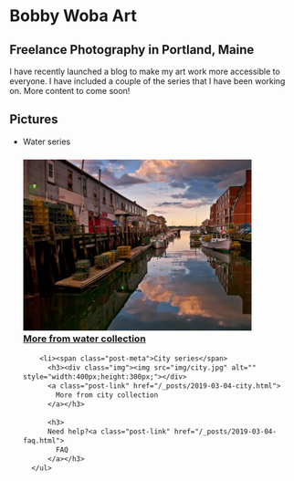 <!doctype html>
<html>
  <head>
    <meta charset="utf-8">
    <title></title>
  </head>
  <body>
    <div class="home">
<h1 class="title">Bobby Woba Art</h1>
<h2>Freelance Photography in Portland, Maine</h2>

I have recently launched a blog to make my art work more accessible to everyone. I have included a couple of the series that I have been working on. More content to come soon!

<h2 class="post-list-heading">Pictures</h2>
    <ul class="post-list"><li><span class="post-meta">Water series</span>
        <h3><div class="img"><img src="img/harbor.jpg" alt="" style="width:400px;height:300px;"></div>
          <a class="post-link" href="/_posts/2019-03-04-water.html">
            More from water collection
          </a>
        </h3></li>


        <li><span class="post-meta">City series</span>
          <h3><div class="img"><img src="img/city.jpg" alt="" style="width:400px;height:300px;"></div>
          <a class="post-link" href="/_posts/2019-03-04-city.html">
            More from city collection
          </a></h3>

          <h3>
          Need help?<a class="post-link" href="/_posts/2019-03-04-faq.html">
            FAQ
          </a></h3>
      </ul>


  </body>
</html>